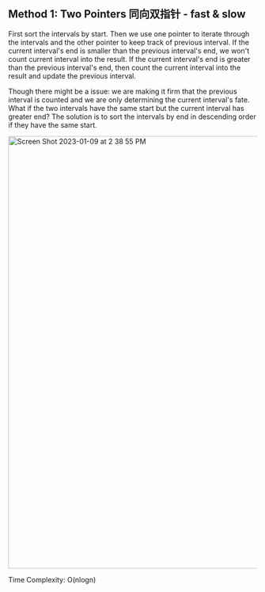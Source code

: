 ## Method 1: Two Pointers 同向双指针 - fast & slow

First sort the intervals by start. Then we use one pointer to iterate through the intervals and the other pointer to keep track of previous interval. If the current interval's end is smaller than the previous interval's end, we won't count current interval into the result. If the current interval's end is greater than the previous interval's end, then count the current interval into the result and update the previous interval. 

Though there might be a issue: we are making it firm that the previous interval is counted and we are only determining the current interval's fate. What if the two intervals have the same start but the current interval has greater end? The solution is to sort the intervals by end in descending order if they have the same start.

<img width="873" alt="Screen Shot 2023-01-09 at 2 38 55 PM" src="https://user-images.githubusercontent.com/106039830/211403599-f840c6c6-85a9-4123-abfe-214aaa1512f6.png">

Time Complexity: O(nlogn)
